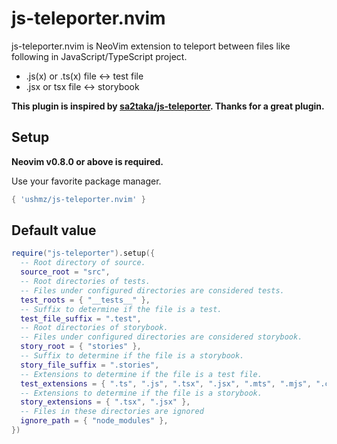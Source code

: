 # js-teleporter.nvim

js-teleporter.nvim is NeoVim extension to teleport between files like following in JavaScript/TypeScript project.

- .js(x) or .ts(x) file <-> test file
- .jsx or tsx file <-> storybook

**This plugin is inspired by [sa2taka/js-teleporter](https://github.com/sa2taka/js-teleporter). Thanks for a great plugin.**

<!--
## Demo

### Test - Demo

### Storybook - Demo
-->

## Setup

**Neovim v0.8.0 or above is required.**

Use your favorite package manager.

```lua
{ 'ushmz/js-teleporter.nvim' }
```

## Default value

```lua
require("js-teleporter").setup({
  -- Root directory of source.
  source_root = "src",
  -- Root directories of tests.
  -- Files under configured directories are considered tests.
  test_roots = { "__tests__" },
  -- Suffix to determine if the file is a test.
  test_file_suffix = ".test",
  -- Root directories of storybook.
  -- Files under configured directories are considered storybook.
  story_root = { "stories" },
  -- Suffix to determine if the file is a storybook.
  story_file_suffix = ".stories",
  -- Extensions to determine if the file is a test file.
  test_extensions = { ".ts", ".js", ".tsx", ".jsx", ".mts", ".mjs", ".cts", ".cjs" },
  -- Extensions to determine if the file is a storybook.
  story_extensions = { ".tsx", ".jsx" },
  -- Files in these directories are ignored
  ignore_path = { "node_modules" },
})
```
